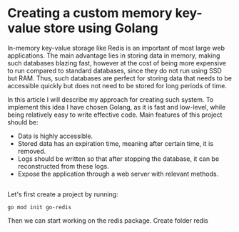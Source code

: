 # Creating a custom memory key-value store using Golang

In-memory key-value storage like Redis is an important of most large web applications. The main advantage lies in storing data in memory, making such databases blazing fast, however at the cost of being more expensive to run compared to standard databases, since they do not run using SSD but RAM. Thus, such databases are perfect for storing data that needs to be accessible quickly but does not need to be stored for long periods of time. 

In this article I will describe my approach for creating such system. To implement this idea I have chosen Golang, as it is fast and low-level, while being relatively easy to write effective code. Main features of this project should be:
- Data is highly accessible.
- Stored data has an expiration time, meaning after certain time, it is removed.
- Logs should be written so that after stopping the database, it can be reconstructed from these logs.
- Expose the application through a web server with relevant methods.

## 

Let's first create a project by running:

```
go mod init go-redis
```

Then we can start working on the redis package. Create folder redis

